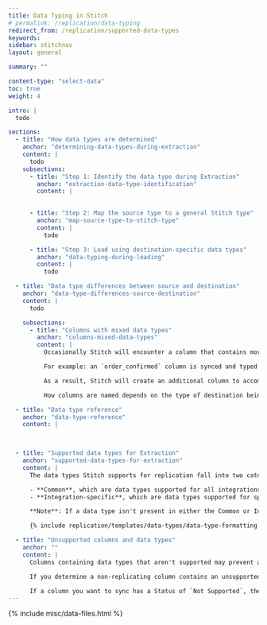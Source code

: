 ```yaml
---
title: Data Typing in Stitch
# permalink: /replication/data-typing
redirect_from: /replication/supported-data-types
keywords: 
sidebar: stitchnav
layout: general

summary: ""

content-type: "select-data"
toc: true
weight: 4

intro: |
  todo

sections:
  - title: "How data types are determined"
    anchor: "determining-data-types-during-extraction"
    content: |
      todo
    subsections:
      - title: "Step 1: Identify the data type during Extraction"
        anchor: "extraction-data-type-identification"
        content: |
          

      - title: "Step 2: Map the source type to a general Stitch type"
        anchor: "map-source-type-to-stitch-type"
        content: |
          todo

      - title: "Step 3: Load using destination-specific data types"
        anchor: "data-typing-during-loading"
        content: |
          todo

  - title: "Data type differences between source and destination"
    anchor: "data-type-differences-source-destination"
    content: |
      todo

    subsections:
      - title: "Columns with mixed data types"
        anchor: "columns-mixed-data-types"
        content: |
          Occasionally Stitch will encounter a column that contains more than one data type. As Stitch requires that there be only one data type per column to properly type and store your data, columns containing multiple data types may be "split" to ensure all values are correctly typed.

          For example: an `order_confirmed` column is synced and typed as `BOOLEAN`. In a subsequent sync, Stitch detects `VARCHAR` values in this column.

          As a result, Stitch will create an additional column to accommodate the `VARCHAR` values. The new column name will be the original name appended with the data type: `order_confirmed__string`

          How columns are named depends on the type of destination being used to warehouse data. Refer to the [Mixed Data Types guide for more info]({{ link.destinations.storage.column-splitting | prepend: site.baseurl }}).

  - title: "Data type reference"
    anchor: "data-type-reference"
    content: |
      


  - title: "Supported data types for Extraction"
    anchor: "supported-data-types-for-extraction"
    content: |
      The data types Stitch supports for replication fall into two categories:

      - **Common**, which are data types supported for all integrations
      - **Integration-specific**, which are data types supported for specific integrations and integration versions, where applicable. **Note**: Common data types also apply to integrations that support integration-specific data types.

      **Note**: If a data type isn't present in either the Common or Integration-specific tables, it means that Stitch doesn't currently support replication for that data type. [Replicating columns with unsupported data types may lead to issues with replication](#sync-unsupported-data-types).

      {% include replication/templates/data-types/data-type-formatting.html formatting="tabs" integration_name="postgres" display_name="PostgreSQL" %}

  - title: "Unsupported columns and data types"
    anchor: ""
    content: |
      Columns containing data types that aren't supported may prevent an entire table from replicating. 

      If you determine a non-replicating column contains an unsupported data type, you'll need to de-select it to allow the table to successfully replicate.

      If a column you want to sync has a Status of `Not Supported`, the root cause may be an [unsupported data type or insufficient user permissions]({{ link.troubleshooting.unsupported-data-types | prepend: site.baseurl }}).
---
```

{% include misc/data-files.html %}
